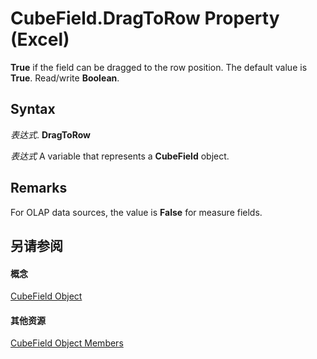 
# CubeField.DragToRow Property (Excel)

 **True** if the field can be dragged to the row position. The default value is **True**. Read/write **Boolean**.


## Syntax

 _表达式_. **DragToRow**

 _表达式_ A variable that represents a **CubeField** object.


## Remarks

For OLAP data sources, the value is  **False** for measure fields.


## 另请参阅


#### 概念


[CubeField Object](6db16910-6c27-651a-c388-e54e27fe4519.md)
#### 其他资源


[CubeField Object Members](http://msdn.microsoft.com/library/2f3cbe65-45ff-abe0-3e48-29c0d490f600%28Office.15%29.aspx)
